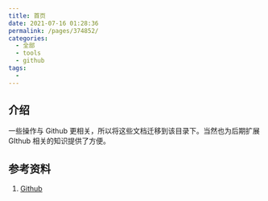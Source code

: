 ```yaml
---
title: 首页
date: 2021-07-16 01:28:36
permalink: /pages/374852/
categories: 
  - 全部
  - tools
  - github
tags: 
  - 
---
```


## 介绍

一些操作与 Github 更相关，所以将这些文档迁移到该目录下。当然也为后期扩展 GIthub 相关的知识提供了方便。



## 参考资料

1. [Github](https://help.github.com/cn)